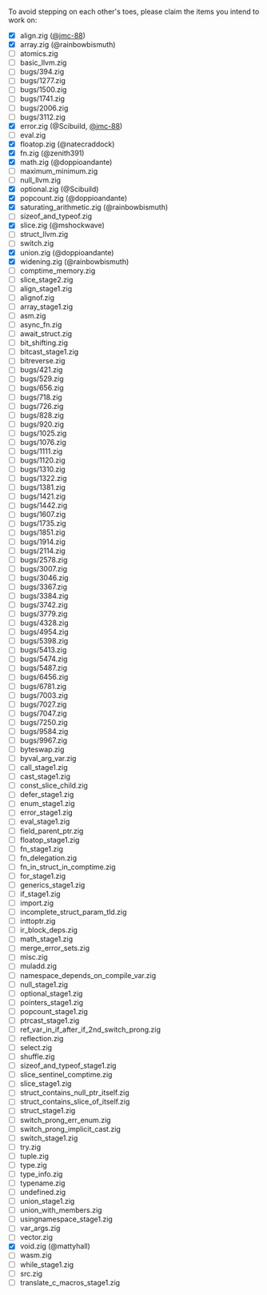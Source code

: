 To avoid stepping on each other's toes, please claim the items you intend to work on:

- [x] align.zig ([@jmc-88](https://github.com/ziglang/zig/pull/10165))
- [x] array.zig (@rainbowbismuth)
- [ ] atomics.zig
- [ ] basic_llvm.zig
- [ ] bugs/394.zig
- [ ] bugs/1277.zig
- [ ] bugs/1500.zig
- [ ] bugs/1741.zig
- [ ] bugs/2006.zig
- [ ] bugs/3112.zig
- [x] error.zig (@Scibuild, [@jmc-88](https://github.com/ziglang/zig/pull/10165))
- [ ] eval.zig
- [x] floatop.zig (@natecraddock)
- [x] fn.zig (@zenith391)
- [x] math.zig (@doppioandante)
- [ ] maximum_minimum.zig
- [ ] null_llvm.zig
- [x] optional.zig (@Scibuild)
- [x] popcount.zig (@doppioandante)
- [x] saturating_arithmetic.zig (@rainbowbismuth)
- [ ] sizeof_and_typeof.zig
- [x] slice.zig (@mshockwave)
- [ ] struct_llvm.zig
- [ ] switch.zig
- [x] union.zig (@doppioandante)
- [x] widening.zig (@rainbowbismuth)
- [ ] comptime_memory.zig
- [ ] slice_stage2.zig
- [ ] align_stage1.zig
- [ ] alignof.zig
- [ ] array_stage1.zig
- [ ] asm.zig
- [ ] async_fn.zig
- [ ] await_struct.zig
- [ ] bit_shifting.zig
- [ ] bitcast_stage1.zig
- [ ] bitreverse.zig
- [ ] bugs/421.zig
- [ ] bugs/529.zig
- [ ] bugs/656.zig
- [ ] bugs/718.zig
- [ ] bugs/726.zig
- [ ] bugs/828.zig
- [ ] bugs/920.zig
- [ ] bugs/1025.zig
- [ ] bugs/1076.zig
- [ ] bugs/1111.zig
- [ ] bugs/1120.zig
- [ ] bugs/1310.zig
- [ ] bugs/1322.zig
- [ ] bugs/1381.zig
- [ ] bugs/1421.zig
- [ ] bugs/1442.zig
- [ ] bugs/1607.zig
- [ ] bugs/1735.zig
- [ ] bugs/1851.zig
- [ ] bugs/1914.zig
- [ ] bugs/2114.zig
- [ ] bugs/2578.zig
- [ ] bugs/3007.zig
- [ ] bugs/3046.zig
- [ ] bugs/3367.zig
- [ ] bugs/3384.zig
- [ ] bugs/3742.zig
- [ ] bugs/3779.zig
- [ ] bugs/4328.zig
- [ ] bugs/4954.zig
- [ ] bugs/5398.zig
- [ ] bugs/5413.zig
- [ ] bugs/5474.zig
- [ ] bugs/5487.zig
- [ ] bugs/6456.zig
- [ ] bugs/6781.zig
- [ ] bugs/7003.zig
- [ ] bugs/7027.zig
- [ ] bugs/7047.zig
- [ ] bugs/7250.zig
- [ ] bugs/9584.zig
- [ ] bugs/9967.zig
- [ ] byteswap.zig
- [ ] byval_arg_var.zig
- [ ] call_stage1.zig
- [ ] cast_stage1.zig
- [ ] const_slice_child.zig
- [ ] defer_stage1.zig
- [ ] enum_stage1.zig
- [ ] error_stage1.zig
- [ ] eval_stage1.zig
- [ ] field_parent_ptr.zig
- [ ] floatop_stage1.zig
- [ ] fn_stage1.zig
- [ ] fn_delegation.zig
- [ ] fn_in_struct_in_comptime.zig
- [ ] for_stage1.zig
- [ ] generics_stage1.zig
- [ ] if_stage1.zig
- [ ] import.zig
- [ ] incomplete_struct_param_tld.zig
- [ ] inttoptr.zig
- [ ] ir_block_deps.zig
- [ ] math_stage1.zig
- [ ] merge_error_sets.zig
- [ ] misc.zig
- [ ] muladd.zig
- [ ] namespace_depends_on_compile_var.zig
- [ ] null_stage1.zig
- [ ] optional_stage1.zig
- [ ] pointers_stage1.zig
- [ ] popcount_stage1.zig
- [ ] ptrcast_stage1.zig
- [ ] ref_var_in_if_after_if_2nd_switch_prong.zig
- [ ] reflection.zig
- [ ] select.zig
- [ ] shuffle.zig
- [ ] sizeof_and_typeof_stage1.zig
- [ ] slice_sentinel_comptime.zig
- [ ] slice_stage1.zig
- [ ] struct_contains_null_ptr_itself.zig
- [ ] struct_contains_slice_of_itself.zig
- [ ] struct_stage1.zig
- [ ] switch_prong_err_enum.zig
- [ ] switch_prong_implicit_cast.zig
- [ ] switch_stage1.zig
- [ ] try.zig
- [ ] tuple.zig
- [ ] type.zig
- [ ] type_info.zig
- [ ] typename.zig
- [ ] undefined.zig
- [ ] union_stage1.zig
- [ ] union_with_members.zig
- [ ] usingnamespace_stage1.zig
- [ ] var_args.zig
- [ ] vector.zig
- [x] void.zig (@mattyhall)
- [ ] wasm.zig
- [ ] while_stage1.zig
- [ ] src.zig
- [ ] translate_c_macros_stage1.zig